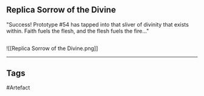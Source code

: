## Replica Sorrow of the Divine
"Success! Prototype #54 has tapped into that sliver of divinity that exists within.
Faith fuels the flesh, and the flesh fuels the fire..."
## 
![[Replica Sorrow of the Divine.png]]

---
## Tags
#Artefact